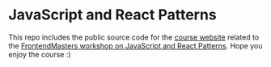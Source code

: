 
# JavaScript and React Patterns

This repo includes the public source code for the [course website](https://javascriptpatterns.vercel.app/patterns) related to the [FrontendMasters workshop on JavaScript and React Patterns](https://frontendmasters.com/courses/tour-js-patterns/). Hope you enjoy the course :) 

